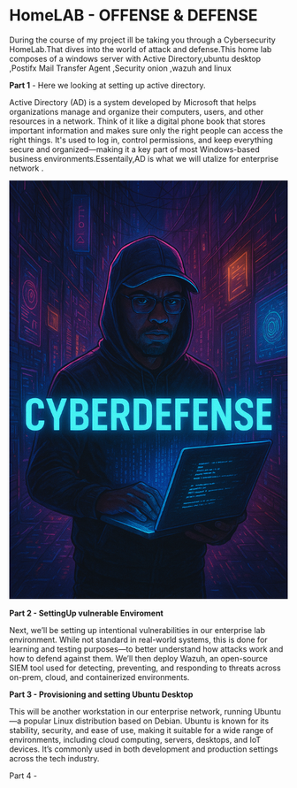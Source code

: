 # HomeLAB - OFFENSE & DEFENSE

During the course of my project ill be taking you through a Cybersecurity HomeLab.That dives into the world of attack and defense.This home lab composes of a windows server with Active Directory,ubuntu desktop ,Postifx Mail Transfer Agent ,Security onion ,wazuh and linux  

**Part 1** - Here we looking at setting up active directory. 

Active Directory (AD) is a system developed by Microsoft that helps organizations manage and organize their computers, users, and other resources in a network. Think of it like a digital phone book that stores important information and makes sure only the right people can access the right things. It's used to log in, control permissions, and keep everything secure and organized—making it a key part of most Windows-based business environments.Essentaily,AD is what we will utalize for enterprise network .

![image alt](https://github.com/sbuTech101/cybersecurity/blob/073a31c7ac03026dc6cf4a6dcf34397a2502c272/windows%20server%20enterprise/ChatGPT%20Image%20Sep%2022%2C%202025%2C%2012_16_30%20PM.png)

**Part 2 - SettingUp vulnerable Enviroment**

Next, we’ll be setting up intentional vulnerabilities in our enterprise lab environment. While not standard in real-world systems, this is done for learning and testing purposes—to better understand how attacks work and how to defend against them.
We’ll then deploy Wazuh, an open-source SIEM tool used for detecting, preventing, and responding to threats across on-prem, cloud, and containerized environments.

**Part 3 - Provisioning and setting Ubuntu Desktop**

This will be another workstation in our enterprise network, running Ubuntu—a popular Linux distribution based on Debian. Ubuntu is known for its stability, security, and ease of use, making it suitable for a wide range of environments, including cloud computing, servers, desktops, and IoT devices. It’s commonly used in both development and production settings across the tech industry.

Part 4 -
